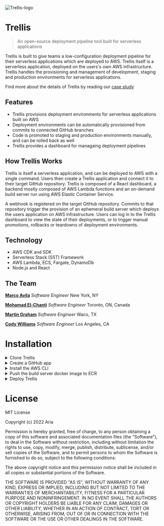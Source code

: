 ![Trellis-logo](https://trellis-deployment.github.io/images/logo/logo-name.svg)

# Trellis

> An open-source deployment pipeline tool built for serverless applications

Trellis is built to give teams a low-configuration deployment pipeline for their serverless applications which are deployed to AWS. Trellis itself is a serverless application, deployed on the users's own AWS infrastructure. Trellis handles the provisioning and management of development, staging and production environments for serverless applications.

Find more about the details of Trellis by reading our <a href = "https://trellis-deployment.github.io/" target="_blank">case study<a/>

## Features

- Trellis provisions deployment environments for serverless applications built on AWS
- Deployment environments can be automatically provisioned from commits to connected GitHub branches
- Code is promoted to staging and production environments manually, and can be rolled back as well
- Trellis provides a dashboard for managaing deployment pipelines

## How Trellis Works

Trellis is itself a serverless application, and can be deployed to AWS with a single command. Users then create a Trellis application and connect it to their target GitHub repository. Trellis is composed of a React dashboard, a backend mostly composed of AWS Lambda functions and an on-demand build server run using AWS Elastic Container Service.

A webhook is registered on the target GitHub repository. Commits to that repository trigger the provision of an ephemeral build server which deploys the users application on AWS infrastructure. Users can log in to the Trellis dashboard to view the state of their deployments, or to trigger manual promotions, rollbacks or teardowns of deployment environments.

## Technology

- AWS CDK and SDK
- Serverless Stack (SST) Framework
- AWS Lambda, ECS, Fargate, DynamoDb
- Node.js and React

## The Team
**<a href = "https://maru-ko.github.io/" target="_blank" >Marco Avila</a>** *Software Engineer* New York, NY 

**<a href = "http://www.dev.mohamadel-chanti.com/" target="_blank">Mohamad El-Chanti</a>** *Software Engineer* Toronto, ON, Canada

**<a href = "http://martingraham.dev" target="_blank" >Martin Graham</a>** *Software Engineer* Waco, TX 

**<a href = "https://codywilliams.dev/" target="_blank">Cody Williams</a>** *Software Engineer* Los Angeles, CA

# Installation

<details>
<summary>Clone Trellis</summary>

1. `git clone https://github.com/Trellis-Deployment/trellis.git`
1. Enter the cloned directory and rename the `.env.template` to `.env`
   - `cd trellis`
   - `mv .env.template .env`
1. Install the package dependencies
   - `npm install`

</details>
<details>

<summary> Create a GitHub app </summary>

1. Create a GitHub app to interact with trellis

   1. Sign into github.com
   1. Settings --> Developer Settings [link](https://github.com/settings/apps)
   1. Go to GitHub Apps --> New GitHub App
   1. Name the app (we suggest including the word Trellis)
   1. Put any name in the Homepage URL field
   1. Check `Request user authorization (OAuth) during installation`
   1. Check 'Enable Device Flow'
   1. We will be returning here to fill out the callback and setup URLs
   1. Permissions
      - Repository Permissions
        - Checks - Read and Write
        - Commit statuses - Read and Write
        - Contents - Read
        - Deployments - Read and Write
        - Metadata - Read
        - Pull Requests - Read and Write
        - Webhooks - Read and Write
      - Account Permissions
        - Email addresses - Read
   1. 'Where can this GitHub app be installed?' - select 'Any account'
   1. Click 'Create GitHub App'
   1. In the `.env` file in the trellis directory, copy the following information from your GitHub app
      - App name
      - ClientId
   1. Click on 'Generate a new client secret' - Copy this secret into your .env file

</details>

<details>
<summary> Install the AWS CLI </summary>

1. [Install the AWS CLI](https://docs.aws.amazon.com/cli/latest/userguide/cli-chap-getting-set-up.html) and [configure your credentials](https://docs.aws.amazon.com/cli/latest/userguide/cli-chap-getting-started.html) - these are used to deploy Trellis on your AWS account

</details>

<details>
<summary>Push the build server docker image to ECR</summary>

1. Next we need to locally build the docker image used to run deployments and push it to ECR
1. In the `docker-container` directory there is a script called `build-and-push-to-aws.sh` that will build an image and load it to AWS ECR.
1. The script uses the AWS CLI to get your AWS account number, and defaults to the region 'us-east-1' - change these values in the script if you so desire
1. Make the `/docker-container/build-and-push-to-aws.sh` executable with `chmod a+rx build-and-push-to-aws.sh`
1. run `./build-and-push-to-aws.sh`
1. If you like, go to ECR in the AWS console and verify the container exists

</details>

<details>
<summary>Deploy Trellis</summary>

1. Return to the root directory of the project, then run `npx sst deploy` to deploy Trellis on your AWS infrastructure
1. Copy the site URL that is logged during the deploy - return to the GitHub app settings from earlier
   - Copy this url into the Callback URL and append `/gitRedirect`
   - Copy this url into the Setup URL and select `Redirect on update`

</details>

# License

MIT License

Copyright (c) 2022 Aria

Permission is hereby granted, free of charge, to any person obtaining a copy of this software and associated documentation files (the "Software"), to deal in the Software without restriction, including without limitation the rights to use, copy, modify, merge, publish, distribute, sublicense, and/or sell copies of the Software, and to permit persons to whom the Software is furnished to do so, subject to the following conditions:

The above copyright notice and this permission notice shall be included in all copies or substantial portions of the Software.

THE SOFTWARE IS PROVIDED "AS IS", WITHOUT WARRANTY OF ANY KIND, EXPRESS OR IMPLIED, INCLUDING BUT NOT LIMITED TO THE WARRANTIES OF MERCHANTABILITY, FITNESS FOR A PARTICULAR PURPOSE AND NONINFRINGEMENT. IN NO EVENT SHALL THE AUTHORS OR COPYRIGHT HOLDERS BE LIABLE FOR ANY CLAIM, DAMAGES OR OTHER LIABILITY, WHETHER IN AN ACTION OF CONTRACT, TORT OR OTHERWISE, ARISING FROM, OUT OF OR IN CONNECTION WITH THE SOFTWARE OR THE USE OR OTHER DEALINGS IN THE SOFTWARE.
